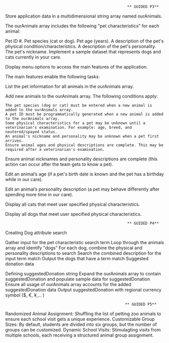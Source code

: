                                                           ** GUIDED P3**
Store application data in a multidimensional string array named ourAnimals.

The ourAnimals array includes the following "pet characteristics" for each animal:

  Pet ID #.
  Pet species (cat or dog).
  Pet age (years).
  A description of the pet's physical condition/characteristics.
  A description of the pet's personality.
  The pet's nickname.
  Implement a sample dataset that represents dogs and cats currently in your care.

Display menu options to access the main features of the application.

The main features enable the following tasks:

  List the pet information for all animals in the ourAnimals array.
  
  Add new animals to the ourAnimals array. The following conditions apply:

    The pet species (dog or cat) must be entered when a new animal is added to the ourAnimals array.
    A pet ID must be programmatically generated when a new animal is added to the ourAnimals array.
    Some physical characteristics for a pet may be unknown until a veterinarian's examination. For example: age, breed, and neutered/spayed status.
    An animal's nickname and personality may be unknown when a pet first arrives.
    Ensure animal ages and physical descriptions are complete. This may be required after a veterinarian's examination.

  Ensure animal nicknames and personality descriptions are complete (this action can occur after the team gets to know a pet).
  
  Edit an animal’s age (if a pet's birth date is known and the pet has a birthday while in our care).
  
  Edit an animal’s personality description (a pet may behave differently after spending more time in our care).
  
  Display all cats that meet user specified physical characteristics.
  
  Display all dogs that meet user specified physical characteristics.

                                                          ** GUIDED P4**
Creating Dog attribute search

Gather input for the pet characteristic search term Loop through the animals array and identify "dogs" For each dog, combine the physical and personality descriptions to search Search the combined description for the input term match Output the dogs that have a term match Suggested donation data

Defining suggestedDonation string Expand the ourAnimals array to contain suggestedDonation and populate sample data for suggestedDonation Ensure all usage of ourAnimals array accounts for the added suggestedDonation data Output suggestedDonation with regional currency symbol ($, €, ¥,... )

                                                         ** GUIDED P5**       
Randomized Animal Assignment: Shuffling the list of petting zoo animals to ensure each school visit gets a unique experience.
Customizable Group Sizes: By default, students are divided into six groups, but the number of groups can be customized.
Dynamic School Visits: Stimulagting visits from multiple schools, each receiving a structured animal group assignment.
